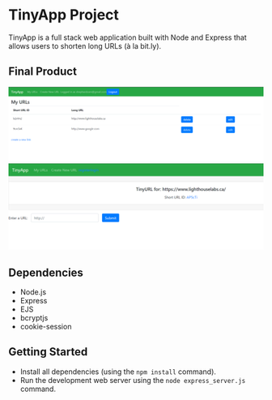 # TinyApp Project

TinyApp is a full stack web application built with Node and Express that allows users to shorten long URLs (à la bit.ly).

## Final Product

!["an example of the home page"](https://github.com/OneJuicyDoor/tinyapp/blob/master/docs/urls_home.png)
!["an example of the page that displays your new small link"](https://github.com/OneJuicyDoor/tinyapp/blob/master/docs/urls_made.png)

## Dependencies

- Node.js
- Express
- EJS
- bcryptjs
- cookie-session

## Getting Started

- Install all dependencies (using the `npm install` command).
- Run the development web server using the `node express_server.js` command.